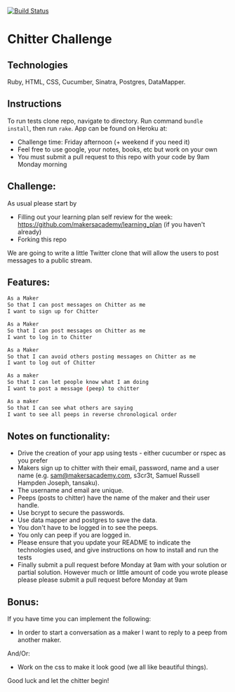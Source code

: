 [![Build Status](https://travis-ci.org/joejknowles/chitter-challenge.svg?branch=master)](https://travis-ci.org/joejknowles/chitter-challenge)

Chitter Challenge
=================

Technologies
------------
Ruby, HTML, CSS, Cucumber, Sinatra, Postgres, DataMapper.

Instructions
------------
To run tests clone repo, navigate to directory. Run command `bundle install`, then run `rake`. App can be found on Heroku at:








* Challenge time: Friday afternoon (+ weekend if you need it)
* Feel free to use google, your notes, books, etc but work on your own
* You must submit a pull request to this repo with your code by 9am Monday morning

Challenge:
-------

As usual please start by

* Filling out your learning plan self review for the week: https://github.com/makersacademy/learning_plan (if you haven't already)
* Forking this repo

We are going to write a little Twitter clone that will allow the users to post messages to a public stream.

Features:
-------

```sh
As a Maker
So that I can post messages on Chitter as me
I want to sign up for Chitter

As a Maker
So that I can post messages on Chitter as me
I want to log in to Chitter

As a Maker
So that I can avoid others posting messages on Chitter as me
I want to log out of Chitter

As a maker
So that I can let people know what I am doing
I want to post a message (peep) to chitter

As a maker
So that I can see what others are saying
I want to see all peeps in reverse chronological order
```

Notes on functionality:
------

* Drive the creation of your app using tests - either cucumber or rspec as you prefer
* Makers sign up to chitter with their email, password, name and a user name (e.g. sam@makersacademy.com, s3cr3t, Samuel Russell Hampden Joseph, tansaku).
* The username and email are unique.
* Peeps (posts to chitter) have the name of the maker and their user handle.
* Use bcrypt to secure the passwords.
* Use data mapper and postgres to save the data.
* You don't have to be logged in to see the peeps.
* You only can peep if you are logged in.
* Please ensure that you update your README to indicate the technologies used, and give instructions on how to install and run the tests
* Finally submit a pull request before Monday at 9am with your solution or partial solution.  However much or little amount of code you wrote please please please submit a pull request before Monday at 9am

Bonus:
-----

If you have time you can implement the following:

* In order to start a conversation as a maker I want to reply to a peep from another maker.

And/Or:

* Work on the css to make it look good (we all like beautiful things).

Good luck and let the chitter begin!
